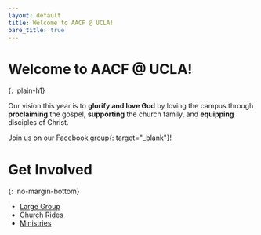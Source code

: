 ```yaml
---
layout: default
title: Welcome to AACF @ UCLA!
bare_title: true
---
```


<div class="text-panel" markdown="1">

# Welcome to AACF @ UCLA!
{: .plain-h1}

Our vision this year is to **glorify and love God** by loving the campus through **proclaiming** the gospel, **supporting** the church family, and **equipping** disciples of Christ.

Join us on our [Facebook group](https://www.facebook.com/groups/aacfla.18.19/){: target="_blank"}!

</div>

# Get Involved
{: .no-margin-bottom}

<div class="link-tile-list" markdown="1">

* [<span class="link-tile-title">Large Group</span>](/large-group)
* [<span class="link-tile-title">Church Rides</span>](/church-rides)
* [<span class="link-tile-title">Ministries</span>](/ministries)

</div>
